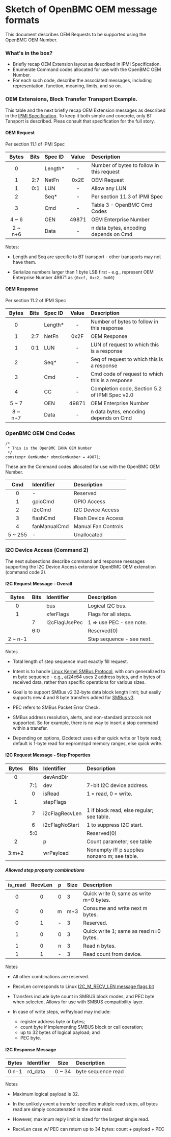 # Sketch of OpenBMC OEM message formats

This document describes OEM Requests to be supported using the OpenBMC
OEM Number.

### What's in the box?

* Briefly recap OEM Extension layout as described in IPMI Specification.
* Enumerate Command codes allocated for use with the OpenBMC OEM Number.
* For each such code, describe the associated messages, including
  representation, function, meaning, limits, and so on.

### OEM Extensions, Block Transfer Transport Example.

This table and the next briefly recap OEM Extension messages as
described in the
[IPMI Specification](
http://www.intel.com/content/www/us/en/servers/ipmi/ipmi-second-gen-interface-spec-v2-rev1-1.html).
To keep it both simple and concrete, only BT Tansport is described.
Pleas consult that specification for the full story.

#### OEM Request

Per section 11.1 of IPMI Spec

| Bytes   | Bits | Spec ID | Value | Description
| :---:   | ---: | :------ | :---: | :----------
| 0       |      | Length* |   -   | Number of bytes to follow in this request
| 1       |  2:7 | NetFn   | 0x2E  | OEM Request
| 1       |  0:1 | LUN     |   -   | Allow any LUN
| 2       |      | Seq*    |   -   | Per section 11.3 of IPMI Spec
| 3       |      | Cmd     |   -   | Table 3 - OpenBMC Cmd Codes
| 4 ~ 6   |      | OEN     | 49871 | OEM Enterprise Number
| 2 ~ n+6 |      | Data    |   -   | n data bytes, encoding depends on Cmd

Notes:

* Length and Seq are specific to BT transport - other transports may not
  have them.

* Serialize numbers larger than 1 byte LSB first - e.g.,
  represent OEM Enterprise Number 49871 as `{0xcf, 0xc2, 0x00}`

#### OEM Response

Per section 11.2 of IPMI Spec

| Bytes   | Bits | Spec ID | Value | Description
| :---:   | ---: | :------ | :---: | :----------
| 0       |      | Length* |   -   | Number of bytes to follow in this response
| 1       | 2:7  | NetFn   | 0x2F  | OEM Response
| 1       | 0:1  | LUN     |   -   | LUN of request to which this is a response
| 2       |      | Seq*    |   -   | Seq of request to which this is a response
| 3       |      | Cmd     |   -   | Cmd code of request to which this is a response
| 4       |      | CC      |   -   | Completion code, Section 5.2 of IPMI Spec v2.0
| 5 ~ 7   |      | OEN     | 49871 | OEM Enterprise Number
| 8 ~ n+7 |      | Data    |   -   | n data bytes, encoding depends on Cmd

### OpenBMC OEM Cmd Codes

```
/*
 * This is the OpenBMC IANA OEM Number
 */
constexpr OemNumber obmcOemNumber = 49871;
```

These are the Command codes allocated for use with the OpenBMC OEM Number.

| Cmd     | Identifier    | Description
| :---:   | :---          | :---
| 0       | -             | Reserved
| 1       | gpioCmd       | GPIO Access
| 2       | i2cCmd        | I2C Device Access
| 3       | flashCmd      | Flash Device Access
| 4       | fanManualCmd  | Manual Fan Controls
| 5 ~ 255 |       -       | Unallocated

### I2C Device Access (Command 2)

The next subsections describe command and response messages supporting
the I2C Device Access extension OpenBMC OEM extenstion (command code 2).

#### I2C Request Message - Overall

| Bytes   | Bits | Identifier    | Description
| :---:   | :--- | :---          | :---
| 0       |      | bus           | Logical I2C bus.
| 1       |      | xferFlags     | Flags for all steps.
|         | 7    | I2cFlagUsePec | 1 => use PEC - see note.
|         | 6:0  |               | Reserved(0)
| 2 ~ n-1 |      |               | Step sequence - see next.

Notes

* Total length of step sequence must exactly fill request.

* Intent is to handle [Linux Kernel SMBus Protocol](https://www.kernel.org/doc/Documentation/i2c/smbus-protocol),
with com generalized to m byte sequence - e.g., at24c64 uses 2 address bytes,
and n bytes of received data,
rather than specific operations for various sizes.

* Goal is to support SMBus v2 32-byte data block length limit;
but easily supports new 4 and 8 byte transfers added for
[SMBus v3](http://smbus.org/specs/SMBus_3_0_20141220.pdf).

* PEC refers to SMBus Packet Error Check.

* SMBus address resolution, alerts, and non-standard protocols not supported.
So for example, there is no way to insert a stop command within a transfer.

* Depending on options, i2cdetect uses either quick write or 1 byte read;
default is 1-byte read for eeprom/spd memory ranges, else quick write.

#### I2C Request Message - Step Properties

| Bytes | Bits  | Identifier     | Description
| :---: | :---: | :---           | :---
| 0     |       | devAndDir
|       |  7:1  | dev            | 7-bit I2C device address.
|       |  0    | isRead         | 1 = read, 0 = write.
| 1     |       | stepFlags
|       |  7    | i2cFlagRecvLen | 1 if block read, else regular; see table.
|       |  6    | i2cFlagNoStart | 1 to suppress I2C start.
|       |  5:0  |                | Reserved(0)
| 2     |       | p              | Count parameter; see table
| 3:m+2 |       | wrPayload      | Nonempty iff p supplies nonzero m; see table.

##### Allowed step property combinations

| is_read | RecvLen | p     | Size | Description
| :---:   | :---:   | :---: | :--- | :---
| 0       | 0       | 0     | 3    | Quick write 0; same as write m=0 bytes.
| 0       | 0       | m     | m+3  | Consume and write next m bytes.
| 0       | 1       | -     | 3    | Reserved.
| 1       | 0       | 0     | 3    | Quick write 1; same as read n=0 bytes.
| 1       | 0       | n     | 3    | Read n bytes.
| 1       | 1       | -     | 3    | Read count from device.

Notes

* All other combinations are reserved.

* RecvLen corresponds to Linux
[I2C_M_RECV_LEN message flags bit](http://elixir.free-electrons.com/linux/v4.10.17/source/include/uapi/linux/i2c.h#L78)

* Transfers include byte count in SMBUS block modes, and
  PEC byte when selected. Allows for use with SMBUS compatibility layer.

* In case of write steps, wrPayload may include:
    * register address byte or bytes;
    * count byte if implementing SMBUS block or call operation;
    * up to 32 bytes of logical payload; and
    * PEC byte.

#### I2C Response Message

| Bytes | Identifier | Size   | Description
| :---: | :---       | :---:  | :---
| 0:n-1 | rd_data    | 0 ~ 34 | byte sequence read

Notes

* Maximum logical payload is 32.

* In the unlikely event a transfer specifies multiple read steps,
  all bytes read are simply concatenated in the order read.

* However, maximum reply limit is sized for the largest single read.

* RecvLen case w/ PEC can return up to 34 bytes:
    count + payload + PEC
